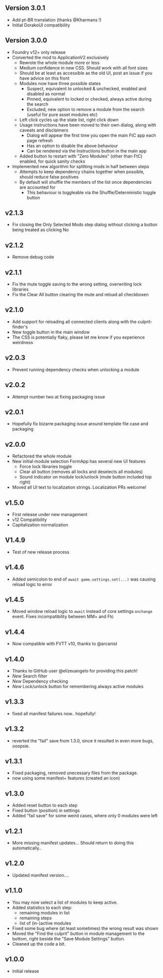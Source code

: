 ## Version 3.0.1

- Add pt-BR translation (thanks @Kharmans !)
- Initial DorakoUI compatibility

## Version 3.0.0

- Foundry v12+ only release
- Converted the mod to ApplicationV2 exclusively
  - Rewrote the whole module more or less
  - Medium confidence in new CSS. Should work with all font sizes
  - Should be at least as accessible as the old UI, post an issue if you have advice on this front
  - Modules now have three possible states
    - Suspect, equivalent to unlocked & unchecked, enabled and disabled as normal
    - Pinned, equivalent to locked or checked, always active during the search
    - Excluded, new option to remove a module from the search (useful for pure asset modules etc)
  - Left click cycles up the state list, right click down
  - Usage instructions have been moved to their own dialog, along with caveats and disclaimers
    - Dialog will appear the first time you open the main FtC app each page refresh
    - Has an option to disable the above behaviour
    - Can be rendered via the Instructions button in the main app
  - Added button to restart with "Zero Modules" (other than FtC) enabled, for quick sanity checks  
- Implemented new algorithm for splitting mods in half between steps
  - Attempts to keep dependency chains together when possible, should reduce false positives
  - By default will shuffle the members of the list once dependencies are accounted for
    - This behaviour is toggleable via the Shuffle/Deterministic toggle button

## v2.1.3

- Fix closing the Only Selected Mods step dialog without clicking a button being treated as clicking No

## v2.1.2

- Remove debug code

## v2.1.1

- Fix the mute toggle saving to the wrong setting, overwriting lock libraries
- Fix the Clear All button clearing the mute and reload all checkboxen

## v2.1.0

- Add support for reloading all connected clients along with the culprit-finder's
- New toggle button in the main window
- The CSS is potentially flaky, please let me know if you experience weirdness

## v2.0.3

- Prevent running dependency checks when unlocking a module

## v2.0.2

- Attempt number two at fixing packaging issue

## v2.0.1

- Hopefully fix bizarre packaging issue around template file case and packaging

## v2.0.0

- Refactored the whole module
- New initial module selection FormApp has several new UI features
  - Force lock libraries toggle
  - Clear all button (removes all locks and deselects all modules)
  - Sound indicator on module lock/unlock (mute button included top right)
- Moved all UI text to localization strings. Localization PRs welcome!

## v1.5.0

- First release under new management
- v12 Compatibility
- Capitalization normalization

## V1.4.9

- Test of new release process

## v1.4.6

- Added semicolon to end of `await game.settings.set(...)` was causing reload logic to error

## v1.4.5

- Moved window reload logic to `await` instead of core settings `onchange` event. Fixes incompatibility between MM+ and Ftc

## v1.4.4

- Now compatible with FVTT v10, thanks to @arcanist

## v1.4.0

- Thanks to GitHub user @elizeuangelo for providing this patch!
- _New_ Search filter
- _New_ Dependency checking
- _New_ Lock/unlock button for remembering always active modules

## v1.3.3

- fixed all manifest failures now.. hopefully!

## v1.3.2

- reverted the "fail" save from 1.3.0, since it resulted in even more bugs, ooopsie.

## v1.3.1

- Fixed packaging, removed unecessary files from the package.
- now using some manifest+ features (created an icon)

## v1.3.0

- Added reset button to each step
- Fixed button (position) in settings
- Added "fail save" for some weird cases, where only 0 modules were left

## v1.2.1

- More missing manifest updates... Should return to doing this automatically..

## v1.2.0

- Updated manifest version....

## v1.1.0

- You may now select a list of modules to keep active.
- Added statistics to each step:
  - remaining modules in list
  - remaining steps
  - list of (in-)active modules
- Fixed some bug where (at least sometimes) the wrong result was shown
- Moved the "Find the culprit" button in module management to the bottom, right beside the "Save Module Settings" button.
- Cleaned up the code a bit.

## v1.0.0

- Initial release
